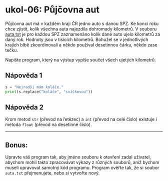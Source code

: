 # ukol-06: Půjčovna aut

Půjčovna aut má v každém kraji ČR jedno auto s danou SPZ. Ke konci roku chce zjistit, kolik všechna auta najezdila dohromady kilometrů. V souboru [auta.txt](https://raw.githubusercontent.com/lutydlitatova/python-jaro-2022/main/ukoly/data/auta.txt) je pro každou SPZ zaznamenáno kolik dané auto ujelo kilometrů za daný rok. Hodnoty jsou v tisících kilometrů. Bohužel se v jednotlivých krajích blbě zkoordinovali a někdo používal desetinnou čárku, někdo zase tečku.

Napište program, který na výstup vypíše součet všech ujetých kilometrů.

## Nápověda 1

```py
s = "Nejradši mám koláče."
print(s.replace("koláče", "svíčkovou"))
```

## Nápověda 2
Krom metod `str` (převod na řetězec) a `int` (převod na celé číslo) existuje i metoda `float` (převod na desetinné číslo).

---

## Bonus:
Upravte váš program tak, aby jméno souboru k otevření zadal uživatel, abychom mohli takto zpracovávat výkazy z různých souborů, aniž bychom museli upravovat samotný kód programu. Program ověřte tak, že si soubor `auta.txt` přejmenujete, nebo si vytvořte nový.
